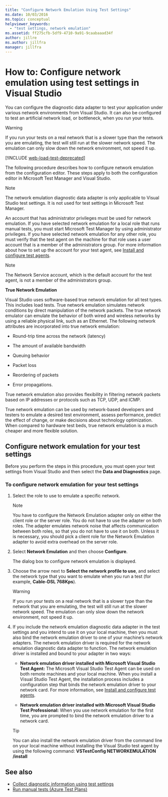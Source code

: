 ```yaml
---
title: "Configure Network Emulation Using Test Settings"
ms.date: 10/03/2016
ms.topic: conceptual
helpviewer_keywords:
  - "test settings, network emulation"
ms.assetid: ff275cfb-5df9-4710-9a91-9caabaaad34f
author: jillre
ms.author: jillfra
manager: jillfra
---
```

# How to: Configure network emulation using test settings in Visual Studio

You can configure the diagnostic data adapter to test your application under various network environments from Visual Studio. It can also be configured to test an artificial network load, or bottleneck, when you run your tests.

> [!WARNING]
> If you run your tests on a real network that is a slower type than the network you are emulating, the test will still run at the slower network speed. The emulation can only slow down the network environment, not speed it up.

[!INCLUDE [web-load-test-deprecated](includes/web-load-test-deprecated.md)]

The following procedure describes how to configure network emulation from the configuration editor. These steps apply to both the configuration editor in Microsoft Test Manager and Visual Studio.

> [!NOTE]
> The network emulation diagnostic data adapter is only applicable to Visual Studio test settings. It is not used for test settings in Microsoft Test Manager.

An account that has administrator privileges must be used for network emulation. If you have selected network emulation for a local role that runs manual tests, you must start Microsoft Test Manager by using administrator privileges. If you have selected network emulation for any other role, you must verify that the test agent on the machine for that role uses a user account that is a member of the administrators group. For more information about how to set up the account for your test agent, see [Install and configure test agents](../test/lab-management/install-configure-test-agents.md).

> [!NOTE]
> The Network Service account, which is the default account for the test agent, is not a member of the administrators group.

**True Network Emulation**

Visual Studio uses software-based true network emulation for all test types. This includes load tests. True network emulation simulates network conditions by direct manipulation of the network packets. The true network emulator can emulate the behavior of both wired and wireless networks by using a reliable physical link, such as an Ethernet. The following network attributes are incorporated into true network emulation:

- Round-trip time across the network (latency)

- The amount of available bandwidth

- Queuing behavior

- Packet loss

- Reordering of packets

- Error propagations.

True network emulation also provides flexibility in filtering network packets based on IP addresses or protocols such as TCP, UDP, and ICMP.

True network emulation can be used by network-based developers and testers to emulate a desired test environment, assess performance, predict the effect of change, or make decisions about technology optimization. When compared to hardware test beds, true network emulation is a much cheaper and more flexible solution.

## Configure network emulation for your test settings

Before you perform the steps in this procedure, you must open your test settings from Visual Studio and then select the **Data and Diagnostics** page.

### To configure network emulation for your test settings

1. Select the role to use to emulate a specific network.

    > [!NOTE]
    > You have to configure the Network Emulation adapter only on either the client role or the server role. You do not have to use the adapter on both roles. The adapter emulates network noise that affects communication between both roles, so that you do not have to use it on both. Unless it is necessary, you should pick a client role for the Network Emulation adapter to avoid extra overhead on the server role.

2. Select **Network Emulation** and then choose **Configure**.

     The dialog box to configure network emulation is displayed.

3. Choose the arrow next to **Select the network profile to use**, and select the network type that you want to emulate when you run a test (for example, **Cable-DSL 768Kps**).

    > [!WARNING]
    > If you run your tests on a real network that is a slower type than the network that you are emulating, the test will still run at the slower network speed. The emulation can only slow down the network environment, not speed it up.

4. If you include the network emulation diagnostic data adapter in the test settings and you intend to use it on your local machine, then you must also bind the network emulation driver to one of your machine’s network adapters. The network emulation driver is required for the network emulation diagnostic data adapter to function. The network emulation driver is installed and bound to your adapter in two ways:

    - **Network emulation driver installed with Microsoft Visual Studio Test Agent:** The Microsoft Visual Studio Test Agent can be used on both remote machines and your local machine. When you install a Visual Studio Test Agent, the installation process includes a configuration step that binds the network emulation driver to your network card. For more information, see [Install and configure test agents](../test/lab-management/install-configure-test-agents.md).

    - **Network emulation driver installed with Microsoft Visual Studio Test Professional:** When you use network emulation for the first time, you are prompted to bind the network emulation driver to a network card.

    > [!TIP]
    > You can also install the network emulation driver from the command line on your local machine without installing the Visual Studio test agent by using the following command: **VSTestConfig NETWORKEMULATION /install**

## See also

- [Collect diagnostic information using test settings](../test/collect-diagnostic-information-using-test-settings.md)
- [Run manual tests (Azure Test Plans)](/azure/devops/test/run-manual-tests?view=vsts)